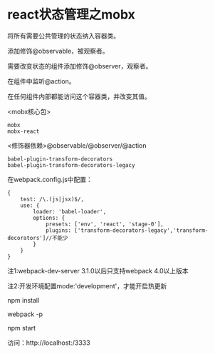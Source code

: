 # react状态管理之mobx

将所有需要公共管理的状态纳入容器类。

添加修饰@observable，被观察者。

需要改变状态的组件添加修饰@observer，观察者。

在组件中监听@action。

在任何组件内部都能访问这个容器类，并改变其值。

<mobx核心包>

    mobx
    mobx-react

<修饰器依赖>@observable/@observer/@action

    babel-plugin-transform-decorators
    babel-plugin-transform-decorators-legacy

在webpack.config.js中配置：

    {
        test: /\.(js|jsx)$/,
        use: {
            loader: 'babel-loader',
            options: {
                presets: ['env', 'react', 'stage-0'],
                plugins: ['transform-decorators-legacy','transform-decorators']//不能少
            }
        }
    }

注1:webpack-dev-server 3.1.0以后只支持webpack 4.0以上版本

注2:开发环境配置mode:'development'，才能开启热更新

npm install

webpack -p

npm start

访问：http://localhost:/3333